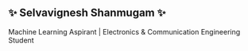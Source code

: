 ## ✨ Selvavignesh Shanmugam ✨

Machine Learning Aspirant | Electronics & Communication Engineering Student
